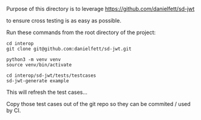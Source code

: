 Purpose of this directory is to leverage https://github.com/danielfett/sd-jwt

to ensure cross testing is as easy as possible.


Run these commands from the root directory of the project:

```
cd interop
git clone git@github.com:danielfett/sd-jwt.git
```

```
python3 -m venv venv
source venv/bin/activate
```

```
cd interop/sd-jwt/tests/testcases
sd-jwt-generate example
```

This will refresh the test cases...

Copy those test cases out of the git repo so they can be commited / used by CI.

